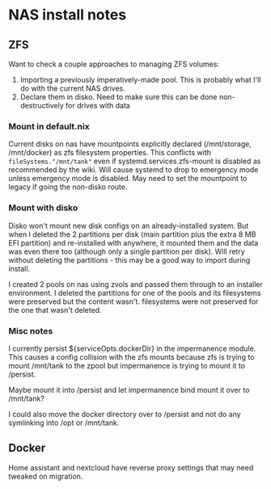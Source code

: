 # NAS install notes

## ZFS
Want to check a couple approaches to managing ZFS volumes:
1. Importing a previously imperatively-made pool. This is probably what I'll do with the current NAS drives.
1. Declare them in disko. Need to make sure this can be done non-destructively for drives with data

### Mount in default.nix
Current disks on nas have mountpoints explicitly declared (/mnt/storage, /mnt/docker) as zfs filesystem properties. This conflicts with `fileSystems."/mnt/tank"` even if systemd.services.zfs-mount is disabled as recommended by the wiki. Will cause systemd to drop to emergency mode unless emergency mode is disabled. May need to set the mountpoint to legacy if going the non-disko route.

### Mount with disko
Disko won't mount new disk configs on an already-installed system. But when I deleted the 2 partitions per disk (main partition plus the extra 8 MB EFI partition) and re-installed with anywhere, it mounted them and the data was even there too (although only a single partition per disk). Will retry without deleting the partitions - this may be a good way to import during install.

I created 2 pools on nas using zvols and passed them through to an installer environment. I deleted the partitions for one of the pools and its filesystems were preserved but the content wasn't. filesystems were not preserved for the one that wasn't deleted.

### Misc notes
I currently persist ${serviceOpts.dockerDir} in the impermanence module. This causes a config collision with the zfs mounts because zfs is trying to mount /mnt/tank to the zpool but impermanence is trying to mount it to /persist.

Maybe mount it into /persist and let impermanence bind mount it over to /mnt/tank?

I could also move the docker directory over to /persist and not do any symlinking into /opt or /mnt/tank.

## Docker
Home assistant and nextcloud have reverse proxy settings that may need tweaked on migration.
